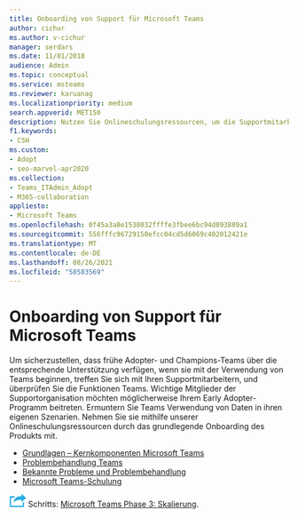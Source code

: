 ```yaml
---
title: Onboarding von Support für Microsoft Teams
author: cichur
ms.author: v-cichur
manager: serdars
ms.date: 11/01/2018
audience: Admin
ms.topic: conceptual
ms.service: msteams
ms.reviewer: karuanag
ms.localizationpriority: medium
search.appverid: MET150
description: Nutzen Sie Onlineschulungsressourcen, um die Supportmitarbeiter für die Experimentphase Ihrer Einführung Teams integrieren.
f1.keywords:
- CSH
ms.custom:
- Adopt
- seo-marvel-apr2020
ms.collection:
- Teams_ITAdmin_Adopt
- M365-collaboration
appliesto:
- Microsoft Teams
ms.openlocfilehash: 0f45a3a8e1538032ffffe3fbee6bc94d093889a1
ms.sourcegitcommit: 556fffc96729150efcc04cd5d6069c402012421e
ms.translationtype: MT
ms.contentlocale: de-DE
ms.lasthandoff: 08/26/2021
ms.locfileid: "58583569"
---
```

# <a name="onboard-support-for-microsoft-teams"></a>Onboarding von Support für Microsoft Teams

Um sicherzustellen, dass frühe Adopter- und Champions-Teams über die entsprechende Unterstützung verfügen, wenn sie mit der Verwendung von Teams beginnen, treffen Sie sich mit Ihren Supportmitarbeitern, und überprüfen Sie die Funktionen Teams. Wichtige Mitglieder der Supportorganisation möchten möglicherweise Ihrem Early Adopter-Programm beitreten. Ermuntern Sie Teams Verwendung von Daten in ihren eigenen Szenarien. Nehmen Sie sie mithilfe unserer Onlineschulungsressourcen durch das grundlegende Onboarding des Produkts mit.  

- [Grundlagen – Kernkomponenten Microsoft Teams](https://youtu.be/V6B4KraD-FM)
- [Problembehandlung Teams](https://youtu.be/0KNh9KNpXcA)
- [Bekannte Probleme und Problembehandlung](/MicrosoftTeams/troubleshoot/teams-welcome)
- [Microsoft Teams-Schulung](./training-microsoft-teams-landing-page.md)

![Ein Symbol zur Darstellung des nächsten ](media/teams-adoption-next-icon.png) Schritts: [Microsoft Teams Phase 3: Skalierung](teams-adoption-phase3-enable.md).
